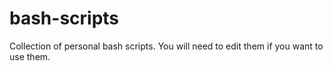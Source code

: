 # bash-scripts

Collection of personal bash scripts. You will need to edit them if you want to use them.
